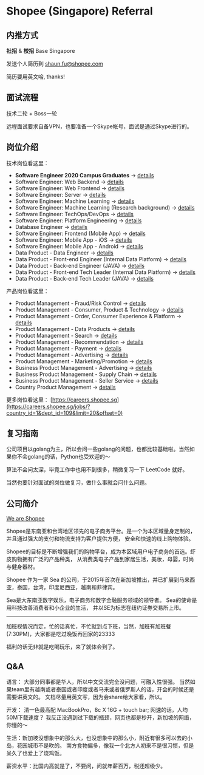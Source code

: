 # Shopee (Singapore) Referral

## 内推方式

**社招** & **校招** Base Singapore

发送个人简历到 [shaun.fu@shopee.com](mailto:shaun.fu@shopee.com?subject=[Resume]YourName@Position)

简历要用英文哈, thanks!

## 面试流程

技术二轮 + Boss一轮

远程面试要求自备VPN，也要准备一个Skype帐号，面试是通过Skype进行的。

## 岗位介绍

技术岗位看这里：

- **Software Engineer 2020 Campus Graduates** -> [details](https://careers.shopee.sg/job-detail/2100)
- Software Engineer: Web Backend -> [details](https://careers.shopee.com/jobs?country_id=1&dept_id=109&level=204&name=backend&limit=20&offset=0)
- Software Engineer: Web Frontend -> [details](https://careers.shopee.com/jobs?country_id=1&dept_id=109&level=204&name=frontend&limit=20&offset=0)
- Software Engineer: Server -> [details](https://careers.shopee.com/jobs?country_id=1&dept_id=109&level=204&name=server&limit=20&offset=0)
- Software Engineer: Machine Learning -> [details](https://careers.shopee.sg/jobs/?country_id=1&dept_id=109&name=machine%20learning&limit=20&offset=0)
- Software Engineer: Machine Learning (Research background) -> [details](https://careers.shopee.sg/jobs/?country_id=1&dept_id=109&name=research&limit=20&offset=0)
- Software Engineer: TechOps/DevOps -> [details](https://careers.shopee.com/jobs?country_id=1&dept_id=109&level=204&name=devops&limit=20&offset=0)
- Software Engineer: Platform Engineering -> [details](https://careers.shopee.com/jobs?country_id=1&dept_id=109&level=204&name=platform&limit=20&offset=0)
- Database Engineer -> [details](https://careers.shopee.com/jobs?country_id=1&dept_id=109&level=204&name=database&limit=20&offset=0)
- Software Engineer: Frontend (Mobile App) -> [details](https://careers.shopee.sg/job-detail/1465)
- Software Engineer: Mobile App - iOS -> [details](https://careers.shopee.sg/job-detail/1461)
- Software Engineer: Mobile App - Android -> [details](https://careers.shopee.sg/job-detail/2106)
- Data Product - Data Engineer -> [details](http://careers.shopee.com/jobs?country_id=1&name=data%20engineer&limit=20&offset=0)
- Data Product - Front-end Engineer (Internal Data Platform) -> [details](https://careers.shopee.sg/job-detail/2104)
- Data Product - Back-end Engineer (JAVA) -> [details](https://careers.shopee.sg/job-detail/2105)
- Data Product - Front-end Tech Leader (Internal Data Platform) -> [details](https://careers.shopee.sg/job-detail/2106)
- Data Product - Back-end Tech Leader (JAVA) -> [details](https://careers.shopee.sg/job-detail/2107)

产品岗位看这里：

- Product Management - Fraud/Risk Control -> [details](https://boards.greenhouse.io/shopee/jobs/4049887002)
- Product Management - Consumer, Product & Technology -> [details](https://boards.greenhouse.io/shopee/jobs/4050275002)
- Product Management - Order, Consumer Experience & Platform -> [details](https://boards.greenhouse.io/shopee/jobs/4255398002)
- Product Management - Data Products -> [details](https://boards.greenhouse.io/shopee/jobs/4243911002)
- Product Management - Search -> [details](https://boards.greenhouse.io/shopee/jobs/4024219002)
- Product Management - Recommendation -> [details](https://boards.greenhouse.io/shopee/jobs/4049542002)
- Product Management - Payment -> [details](https://boards.greenhouse.io/shopee/jobs/4056941002)
- Product Management - Advertising -> [details](https://boards.greenhouse.io/shopee/jobs/4231600002)
- Product Management - Marketing/Promotion -> [details](https://boards.greenhouse.io/shopee/jobs/4049840002)
- Business Product Management - Advertising -> [details](https://boards.greenhouse.io/shopee/jobs/4301665002)
- Business Product Management - Supply Chain -> [details](https://boards.greenhouse.io/shopee/jobs/4037821002)
- Business Product Management - Seller Service -> [details](https://boards.greenhouse.io/shopee/jobs/4193467002)
- Country Product Management -> [details](https://boards.greenhouse.io/shopee/jobs/4024221002)

更多岗位看这里： [https://careers.shopee.sg](https://careers.shopee.sg/jobs/?country_id=1&dept_id=109&limit=20&offset=0)

## 复习指南

公司项目以golang为主，所以会问一些golang的问题，也都比较基础啦。当然如果你不会golang的话，Python也受欢迎的～

算法不会问太深，毕竟工作中也用不到很多，稍微复习一下 LeetCode 就好。

当然也要针对面试的岗位做复习，做什么事就会问什么问题。

## 公司简介

[We are Shopee](https://careers.shopee.sg/about/)

Shopee是东南亚和台湾地区领先的电子商务平台。是一个为本区域量身定制的，并且通过强大的支付和物流支持为客户提供方便，
安全和快速的线上购物体验。

Shopee的目标是不断增强我们的购物平台，成为本区域用户电子商务的首选。虾皮购物拥有广泛的产品种类，
从消费类电子产品到家居生活，美妆，母婴，时尚与健身器材。

Shopee 作为一家 Sea 的公司，于2015年首次在新加坡推出，并已扩展到马来西亚，泰国，台湾，印度尼西亚，越南和菲律宾。

Sea是大东南亚数字娱乐，电子商务和数字金融服务领域的领导者。 Sea的使命是用科技改善消费者和小企业的生活，
并以SE为标志在纽约证券交易所上市。

---

加班视情况而定，忙的话真忙，不忙就到点下班，当然，加班有加班餐(7:30PM)，大家都是吃过晚饭再回家的23333

福利的话无非就是吃喝玩乐，来了就体会到了。

## Q&A

语言： 大部分同事都是华人，所以中文交流完全没问题，可融入性很强。
当然如果team里有越南或者泰国或者印度或者马来或者俄罗斯人的话，开会的时候还是需要讲英文的。
文档尽量用英文写，因为会share给大家看，所以。

开发： 清一色最高配 MacBookPro，8c X 16G + touch bar; 网速的话，人均50M下载速度？
我反正没遇到过下载的瓶颈，网页也都是秒开，新加坡的网络，你懂的～

生活：新加坡没想象中的那么大，也没想象中的那么小，附近有很多可以去的小岛，花园城市不是吹的。
南方食物偏多，像我一个北方人初来不是很习惯，但是呆久了也爱上了烧鸡饭。

薪资水平：比国内高就是了，不要问，问就年薪百万，税还超级少。
